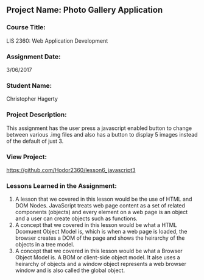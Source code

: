 ## Project Name:  Photo Gallery Application

### Course Title:
LIS 2360:  Web Application Development

### Assignment Date:  
3/06/2017

### Student Name:  
Christopher Hagerty

### Project Description:
This assignment has the user press a javascript enabled button to change between various .img files and also has a button to display 5 images instead of the default of just 3. 

### View Project:
https://github.com/Hodor2360/lesson6_javascript3

### Lessons Learned in the Assignment:
1. A lesson that we covered in this lesson would be the use of HTML and DOM Nodes. JavaScript treats web page content as a set of related components (objects) and every element on a web page is an object and a user can create objects such as functions.
2. A concept that we covered in this lesson would be what a HTML Dcomuent Object Model is, which is when a web page is loaded, the browser creates a DOM of the page and shows the heirarchy of the objects in a tree model.
3. A concept that we covered in this lesson would be what a Browser Object Model is. A BOM or client-side object model. It alse uses a heirarchy of objects and a window object represents a web browser window and is also called the global object. 

